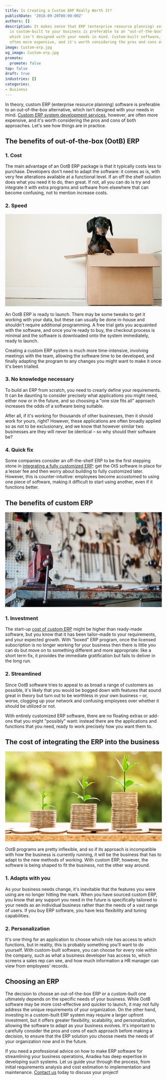 ```yaml
---
title: Is Creating a Custom ERP Really Worth It?
publishDate: '2018-09-20T00:00:00Z'
authors: []
description: It makes sense that ERP (enterprise resource planning) software that
  is custom-built to your business is preferable to an "out-of-the-box" alternative,
  which isn't designed with your needs in mind. Custom-built software, however, is
  often more expensive, and it's worth considering the pros and cons of both approaches.
image: Custom-erp.jpg
og_image: Custom-erp.jpg
promote:
  promote: false
top: false
draft: true
industries: []
categories:
- Business
---
```


In theory, custom ERP (enterprise resource planning) software is preferable to an out-of-the-box alternative, which isn't designed with your needs in mind. <a href="https://anadea.info/solutions/erp-development" target="_blank">Custom ERP system development services</a>, however, are often more expensive, and it's worth considering the pros and cons of both approaches. Let's see how things are in practice.

## The benefits of out-of-the-box (OotB) ERP

### 1. Cost
The main advantage of an OotB ERP package is that it typically costs less to purchase. Developers don't need to adapt the software: it comes as is, with very few alterations available at a functional level. If an off the shelf solution does what you need it to do, then great. If not, all you can do is try and integrate it with extra programs and software from elsewhere that can become confusing, not to mention increase costs.

### 2. Speed

![Out of the box software](out-of-the-box.jpg)

An OotB ERP is ready to launch. There may be some tweaks to get it working with your data, but these can usually be done in-house and shouldn't require additional programming. A free trial gets you acquainted with the software, and once you're ready to buy, the checkout process is minimal and the software is downloaded onto the system immediately, ready to launch.

Creating a custom ERP system is much more time-intensive, involving meetings with the team, allowing the software time to be developed, and finally adapting the program to any changes you might want to make it once it's been trialled.

### 3. No knowledge necessary

To build an ERP from scratch, you need to crearly define your requirements. It can be daunting to consider precisely what applications you might need, either now or in the future, and so choosing a "one size fits all" approach increases the odds of a software being suitable.

After all, if it's working for thousands of other businesses, then it should work for yours, right? However, these applications are often broadly applied so as not to be exclusionary, and we know that however similar two businesses are they will never be identical – so why should their software be?

### 4. Quick fix

Some companies consider an off-the-shelf ERP to be the first stepping stone in [integrating a fully customized ERP](https://anadea.info/blog/erp-and-business-management-software-introduction): get the OtS software in place for a lesser fee and then worry about building to fully customized later. However, this is counter-intuitive: employees become accustomed to using one piece of software, making it difficult to start using another, even if it functions better.

## The benefits of custom ERP

![Сustomized ERP solutions](Custom-built.jpg)

### 1. Investment

The start-up [cost of custom ERP](https://anadea.info/blog/erp-and-business-management-software-introduction) might be higher than ready-made software, but you know that it has been tailor-made to your requirements, and your expected growth. With "boxed" ERP program, once the licensed subscription is no longer working for your business then there is little you can do but move on to something different and more appropriate: like a short term fix, it provides the immediate gratification but fails to deliver in the long run.

### 2. Streamlined

Since OotB software tries to appeal to as broad a range of customers as possible, it's likely that you would be bogged down with features that sound great in theory but turn out to be worthless in your own business – or, worse, clogging up your network and confusing employees over whether it should be utilized or not.

With entirely customized ERP software, there are no floating extras or add-ons that you might "possibly" want: instead there are the applications and functions that you need, ready to work precisely how you want them to.

## The cost of integrating the ERP into the business

![How much does ERP software cost](erp-integration-cost.jpg)

OotB programs are pretty inflexible, and so if its approach is incompatible with how the business is currently running, it will be the business that has to adapt to the new methods of working. With custom ERP, however, the software is being shaped to fit the business, not the other way around.

### 1. Adapts with you

As your business needs change, it's inevitable that the features you were using are no longer hitting the mark. When you have sourced custom ERP, you know that any support you need in the future is specifically tailored to your needs as an individual business rather than the needs of a vast range of users. If you buy ERP software, you have less flexibility and tuning capabilities.

### 2. Personalization

It's one thing for an application to choose which role has access to which functions, but in reality, this is probably something you'll want to do yourself. With custom-built software, you can choose for every role within the company, such as what a business developer has access to, which screens a sales rep can see, and how much information a HR manager can view from employees' records.

## Choosing an ERP

The decision to choose an out-of-the-box ERP or a custom-built one ultimately depends on the specific needs of your business. While OotB software may be more cost-effective and quicker to launch, it may not fully address the unique requirements of your organization. On the other hand, investing in a custom-built ERP system may require a larger upfront investment, but it offers greater flexibility, scalability, and personalization, allowing the software to adapt as your business evolves. It's important to carefully consider the pros and cons of each approach before making a decision, to ensure that the ERP solution you choose meets the needs of your organization now and in the future.

If you need a professional advice on how to make ERP software for streamlining your business operations, Anadea has deep expertise in developing such systems. Let us guide your through the process, from initial requirements analysis and cost estimation to implementation and maintenance. [Contact us](https://anadea.info/contacts) today to discuss your project!
